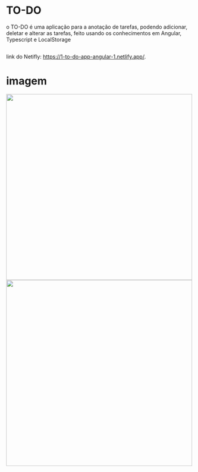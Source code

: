 # TO-DO

o TO-DO é uma aplicação para a anotação de tarefas, podendo adicionar, deletar e alterar as tarefas, feito usando os conhecimentos em Angular, Typescript e LocalStorage
##
link do Netifly: https://1-to-do-app-angular-1.netlify.app/.

# imagem

<img src="https://i.imgur.com/HQTnlTM.png" width="500" align="">
<img src="https://i.imgur.com/1LV2gky.png" width="500" align="">
